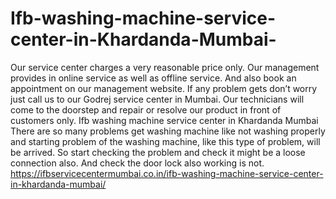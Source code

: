 # Ifb-washing-machine-service-center-in-Khardanda-Mumbai-
Our service center charges a very reasonable price only.  Our management provides in online service as well as offline service. And also book an appointment on our management website. If any problem gets don’t worry just call us to our Godrej service center in Mumbai. Our technicians will come to the doorstep and repair or resolve our product in front of customers only. Ifb washing machine service center in Khardanda Mumbai There are so many problems get washing machine like not washing properly and starting problem of the washing machine, like this type of problem, will be arrived. So start checking the problem and check it might be a loose connection also. And check the door lock also working is not.  https://ifbservicecentermumbai.co.in/ifb-washing-machine-service-center-in-khardanda-mumbai/
